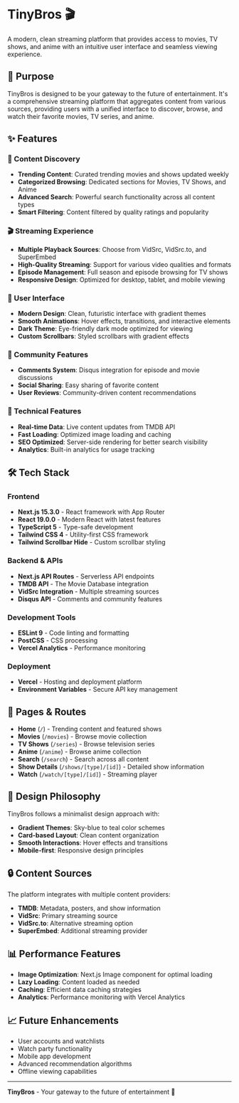 # TinyBros 🎬

A modern, clean streaming platform that provides access to movies, TV shows, and anime with an intuitive user interface and seamless viewing experience.

## 🌟 Purpose

TinyBros is designed to be your gateway to the future of entertainment. It's a comprehensive streaming platform that aggregates content from various sources, providing users with a unified interface to discover, browse, and watch their favorite movies, TV series, and anime.

## ✨ Features

### 🎯 Content Discovery
- **Trending Content**: Curated trending movies and shows updated weekly
- **Categorized Browsing**: Dedicated sections for Movies, TV Shows, and Anime
- **Advanced Search**: Powerful search functionality across all content types
- **Smart Filtering**: Content filtered by quality ratings and popularity

### 🎬 Streaming Experience
- **Multiple Playback Sources**: Choose from VidSrc, VidSrc.to, and SuperEmbed
- **High-Quality Streaming**: Support for various video qualities and formats
- **Episode Management**: Full season and episode browsing for TV shows
- **Responsive Design**: Optimized for desktop, tablet, and mobile viewing

### 🎨 User Interface
- **Modern Design**: Clean, futuristic interface with gradient themes
- **Smooth Animations**: Hover effects, transitions, and interactive elements
- **Dark Theme**: Eye-friendly dark mode optimized for viewing
- **Custom Scrollbars**: Styled scrollbars with gradient effects

### 💬 Community Features
- **Comments System**: Disqus integration for episode and movie discussions
- **Social Sharing**: Easy sharing of favorite content
- **User Reviews**: Community-driven content recommendations

### 🔧 Technical Features
- **Real-time Data**: Live content updates from TMDB API
- **Fast Loading**: Optimized image loading and caching
- **SEO Optimized**: Server-side rendering for better search visibility
- **Analytics**: Built-in analytics for usage tracking

## 🛠️ Tech Stack

### Frontend
- **Next.js 15.3.0** - React framework with App Router
- **React 19.0.0** - Modern React with latest features
- **TypeScript 5** - Type-safe development
- **Tailwind CSS 4** - Utility-first CSS framework
- **Tailwind Scrollbar Hide** - Custom scrollbar styling

### Backend & APIs
- **Next.js API Routes** - Serverless API endpoints
- **TMDB API** - The Movie Database integration
- **VidSrc Integration** - Multiple streaming sources
- **Disqus API** - Comments and community features

### Development Tools
- **ESLint 9** - Code linting and formatting
- **PostCSS** - CSS processing
- **Vercel Analytics** - Performance monitoring

### Deployment
- **Vercel** - Hosting and deployment platform
- **Environment Variables** - Secure API key management

## 📱 Pages & Routes

- **Home** (`/`) - Trending content and featured shows
- **Movies** (`/movies`) - Browse movie collection
- **TV Shows** (`/series`) - Browse television series
- **Anime** (`/anime`) - Browse anime collection
- **Search** (`/search`) - Search across all content
- **Show Details** (`/shows/[type]/[id]`) - Detailed show information
- **Watch** (`/watch/[type]/[id]`) - Streaming player

## 🎨 Design Philosophy

TinyBros follows a minimalist design approach with:
- **Gradient Themes**: Sky-blue to teal color schemes
- **Card-based Layout**: Clean content organization
- **Smooth Interactions**: Hover effects and transitions
- **Mobile-first**: Responsive design principles

## 🔒 Content Sources

The platform integrates with multiple content providers:
- **TMDB**: Metadata, posters, and show information
- **VidSrc**: Primary streaming source
- **VidSrc.to**: Alternative streaming option
- **SuperEmbed**: Additional streaming provider

## 📊 Performance Features

- **Image Optimization**: Next.js Image component for optimal loading
- **Lazy Loading**: Content loaded as needed
- **Caching**: Efficient data caching strategies
- **Analytics**: Performance monitoring with Vercel Analytics

## 📈 Future Enhancements

- User accounts and watchlists
- Watch party functionality
- Mobile app development
- Advanced recommendation algorithms
- Offline viewing capabilities

---

**TinyBros** - Your gateway to the future of entertainment 🚀
